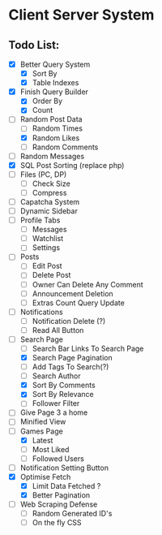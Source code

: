 Client Server System
===

## Todo List:

- [x] Better Query System
    - [x] Sort By
    - [x] Table Indexes
- [x] Finish Query Builder
    - [x] Order By
    - [x] Count
- [ ] Random Post Data
    - [ ] Random Times
    - [x] Random Likes
    - [ ] Random Comments
- [ ] Random Messages
- [x] SQL Post Sorting (replace php)
- [ ] Files (PC, DP)
    - [ ] Check Size
    - [ ] Compress
- [ ] Capatcha System
- [ ] Dynamic Sidebar
- [ ] Profile Tabs
    - [ ] Messages
    - [ ] Watchlist
    - [ ] Settings
- [ ] Posts
    - [ ] Edit Post
    - [ ] Delete Post
    - [ ] Owner Can Delete Any Comment
    - [ ] Announcement Deletion
    - [ ] Extras Count Query Update
- [ ] Notifications
    - [ ] Notification Delete (?)
    - [ ] Read All Button
- [ ] Search Page
    - [ ] Search Bar Links To Search Page
    - [x] Search Page Pagination
    - [ ] Add Tags To Search(?)
    - [ ] Search Author
    - [x] Sort By Comments
    - [x] Sort By Relevance
    - [ ] Follower Filter  
- [ ] Give Page 3 a home
- [ ] Minified View
- [ ] Games Page
    - [x] Latest
    - [ ] Most Liked
    - [ ] Followed Users
- [ ] Notification Setting Button
- [x] Optimise Fetch
    - [x] Limit Data Fetched ?
    - [x] Better Pagination
 - [ ] Web Scraping Defense
    - [ ] Random Generated ID's
    - [ ] On the fly CSS 